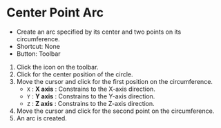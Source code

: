 # Center Point Arc

- Create an arc specified by its center and two points on its circumference.
- Shortcut: None
- Button: Toolbar

1. Click the icon on the toolbar.
2. Click for the center position of the circle.
3. Move the cursor and click for the first position on the circumference.
   - `X` : **X axis** : Constrains to the X-axis direction.
   - `Y` : **Y axis** : Constrains to the Y-axis direction.
   - `Z` : **Z axis** : Constrains to the Z-axis direction.
4. Move the cursor and click for the second point on the circumference.
5. An arc is created.

